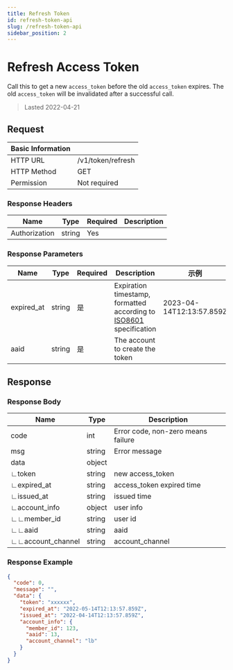 ```yaml
---
title: Refresh Token
id: refresh-token-api
slug: /refresh-token-api
sidebar_position: 2
---
```


# Refresh Access Token

Call this to get a new `access_token` before the old `access_token` expires. The old `access_token` will be invalidated after a successful call.

> Lasted 2022-04-21

## Request 

| Basic Information |                   |
|-------------------|-------------------|
| HTTP URL          | /v1/token/refresh |
| HTTP Method       | GET               |
| Permission        | Not required      |

### Response Headers

| Name          | Type   | Required | Description                                         |
| ------------- | ------ | ---- | --------------------------------------------- |
| Authorization | string | Yes   |                                               |

### Response Parameters

| Name       | Type   | Required | Description                                                                                                  | 示例                     |
|------------|--------|----------|--------------------------------------------------------------------------------------------------------------|--------------------------|
| expired_at | string | 是       | Expiration timestamp, formatted according to [ISO8601](https://en.wikipedia.org/wiki/ISO_8601) specification | 2023-04-14T12:13:57.859Z |
| aaid       | string | 是       | The account to create the token                                                                              |                          |

## Response 

### Response Body 

| Name              | Type   | Description                  |
| ----------------- | ------ | --------------------- |
| code              | int    | Error code, non-zero means failure |
| msg               | string | Error message             |
| data              | object |                       |
| ∟token            | string | new access_token     |
| ∟expired_at       | string | access_token expired time          |
| ∟issued_at        | string | issued time              |
| ∟account_info     | object | user info              |
| ∟∟member_id       | string | user id               |
| ∟∟aaid            | string | aaid                  |
| ∟∟account_channel | string | account_channel       |

### Response Example 

```json
{
  "code": 0,
  "message": "",
  "data": {
    "token": "xxxxxx",
    "expired_at": "2022-05-14T12:13:57.859Z",
    "issued_at": "2022-04-14T12:13:57.859Z",
    "account_info": {
      "member_id": 123,
      "aaid": 13,
      "account_channel": "lb"
    }
  }
}
```
